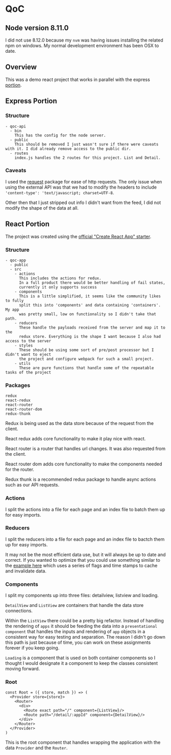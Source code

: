 # QoC

## Node version 8.11.0

I did not use 8.12.0 because my `nvm` was having issues installing the related npm on windows. My normal development environment has been OSX to date.

## Overview

This was a demo react project that works in parallel with the express [portion](https://github.com/bartholomewdavid/QoC-API).

## Express Portion

### Structure

```
- qoc-api
  - bin
    This has the config for the node server.
  - public
    This should be removed I just wasn't sure if there were caveats with it. I did already remove access to the public dir.
  - routes
    index.js handles the 2 routes for this project. List and Detail.
```

### Caveats

I used the [request](https://github.com/request/request) package for ease of http requests. The only issue when using the external API was that we had to modify the headers to include `'content-type': 'text/javascript; charset=UTF-8`.

Other then that I just stripped out info I didn't want from the feed, I did not modify the shape of the data at all.

## React Portion

The project was created using the [official "Create React App" starter](https://reactjs.org/community/starter-kits.html).

### Structure

```
- qoc-app
  - public
  - src
    - actions
      This includes the actions for redux.
      In a full product there would be better handling of fail states,
      currently it only supports success
    - components
      This is a little simplified, it seems like the community likes to fully
      split this into 'components' and data containing 'containers'. My app
      was pretty small, low on functionality so I didn't take that path.
    - reducers
      These handle the payloads received from the server and map it to the
      redux store. Everything is the shape I want because I also had access to the server
    - styles
      These should be using some sort of pre/post processor but I didn't want to eject
      the project and configure webpack for such a small project.
    - utils
      These are pure functions that handle some of the repeatable tasks of the project

```

### Packages

```
redux
react-redux
react-router
react-router-dom
redux-thunk
```

Redux is being used as the data store because of the request from the client.

React redux adds core functionality to make it play nice with react.

React router is a router that handles url changes. It was also requested from the client.

React router dom adds core functionality to make the components needed for the router.

Redux thunk is a recommended redux package to handle async actions such as our API requests.

### Actions

I split the actions into a file for each page and an index file to batch them up for easy imports.

### Reducers

I split the reducers into a file for each page and an index file to bactch them up for easy imports.

It may not be the most efficient data use, but it will always be up to date and correct. If you wanted to optimize that you could use something similar to the [example here](https://redux.js.org/advanced/asyncactions#actions-js-with-fetch) which uses a series of flags and time stamps to cache and invalidate data.

### Components

I split my components up into three files: detailview, listview and loading.

`DetailView` and `ListView` are containers that handle the data store connections.

Within the `ListView` there could be a pretty big refactor. Instead of handling the rendering of `apps` it should be feeding the data into a `presentational component` that handles the inputs and rendering of `app` objects in a consistent way for easy testing and separation. The reason I didn't go down this path is just because of time, you can work on these assignments forever if you keep going.

`Loading` is a component that is used on both container components so I thought I would designate it a component to keep the classes consistent moving forward.

### Root

```
const Root = ({ store, match }) => (
  <Provider store={store}>
    <Router>
      <div>
        <Route exact path="/" component={ListView}/>
        <Route path="/detail/:appId" component={DetailView}/>
      </div>
    </Router>
  </Provider>
)
```

This is the root component that handles wrapping the application with the data `Provider` and the `Router`.